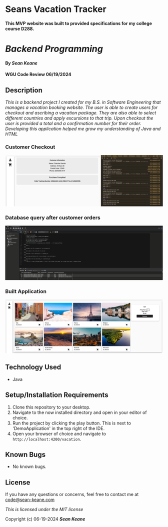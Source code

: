 # Seans Vacation Tracker

#### This MVP website was built to provided specifications for my college course D288.

# _Backend Programming_

#### By _**Sean Keane**_

#### WGU Code Review 06/19/2024

## Description

_This is a backend project I created for my B.S. in Software Engineering that manages a vacation booking website. The
user is able to create users for checkout and ascribing a vacation package. They are also able to select different
countries and apply excursions to that trip. Upon checkout the user is provided a total and a confirmation number for
their order. Developing this application helped me grow my understanding of Java and HTML_

### Customer Checkout

![CustomerCheckout](images/Customer_Checkout.png)

### Database query after customer orders

![DataBase](images/db_query.png)

### Built Application

![BuiltApp](images/built_app.png)

## Technology Used

* Java

## Setup/Installation Requirements

1) Clone this repository to your desktop.
2) Navigate to the now installed directory and open in your editor of choice.
3) Run the project by clicking the play button. This is next to 'DemoApplication' in the top right of the IDE.
4) Open your browser of choice and navigate to `http://localhost:4200/vacation`.

## Known Bugs

* No known bugs.

## License

If you have any questions or concerns, feel free to contact me at code@sean-keane.com

*This is licensed under the MIT license*

Copyright (c) 06-19-2024 **_Sean Keane_**